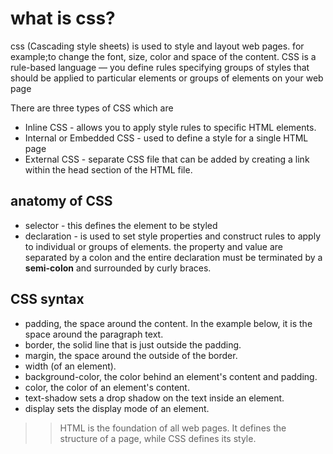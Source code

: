 # what is css?

css (Cascading style sheets) is used to style and layout web pages. for example;to change the font, size, color and space of the content.
CSS is a rule-based language — you define rules specifying groups of styles that should be applied to particular elements or groups of elements on your web page

There are three types of CSS which are 

 + Inline CSS - allows you to apply style rules to specific HTML elements.  
 +  Internal or Embedded CSS - used to define a style for a single HTML page
 +  External CSS - separate CSS file that can be added by creating a link within the head section of the HTML file.

## anatomy of CSS

+ selector - this defines the element to be styled
+ declaration - is used to set style properties and construct rules to apply to individual or groups of elements. the property and value are separated by a colon and the entire declaration must be terminated by a **semi-colon** and surrounded by curly braces.

 ## CSS syntax

 + padding, the space around the content. In the example below, it is the space around the paragraph text.
 + border, the solid line that is just outside the padding.
 + margin, the space around the outside of the border.
 + width (of an element).
 + background-color, the color behind an element's content and padding.
 + color, the color of an element's content.
 + text-shadow sets a drop shadow on the text inside an element.
 + display sets the display mode of an element. 
 

  >>HTML is the foundation of all web pages. It defines the structure of a page, while CSS defines its style. 